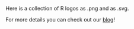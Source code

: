 Here is a collection of R logos as .png and as .svg.

For more details you can check out our [blog](https://www.statworx.com/de/blog/)!
